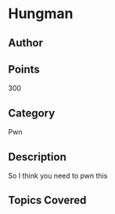 # Hungman
## Author

## Points
300
## Category
Pwn
## Description
So I think you need to pwn this
## Topics Covered

